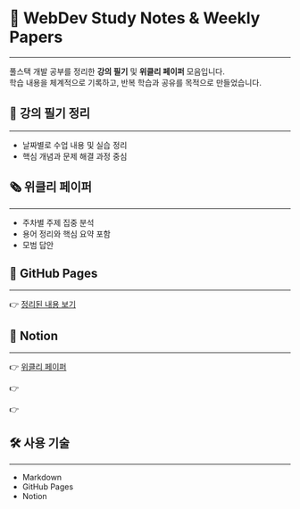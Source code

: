 # 📝 WebDev Study Notes & Weekly Papers
---
풀스택 개발 공부를 정리한 **강의 필기** 및 **위클리 페이퍼** 모음입니다.  
학습 내용을 체계적으로 기록하고, 반복 학습과 공유를 목적으로 만들었습니다.


## 📒 강의 필기 정리
---
- 날짜별로 수업 내용 및 실습 정리
- 핵심 개념과 문제 해결 과정 중심


## 🗞️ 위클리 페이퍼
---
- 주차별 주제 집중 분석
- 용어 정리와 핵심 요약 포함
- 모범 답안


## 🔗 GitHub Pages
---
👉 [정리된 내용 보기](https://github.com/sungminiioo/notes.github.io.git)


## 🔗 Notion
---
👉 [위클리 페이퍼](https://tabby-buffet-ccd.notion.site/_-228efd2547ae8015b9e4c8f5ae0039a9?source=copy_link)

👉

👉


## 🛠️ 사용 기술
---
- Markdown
- GitHub Pages
- Notion

